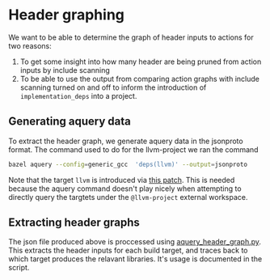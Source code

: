 # Header graphing

We want to be able to determine the graph of header inputs to actions for two reasons:

1. To get some insight into how many header are being pruned from action inputs by include scanning
2. To be able to use the output from comparing action graphs with include scanning turned on and off to inform the
   introduction of `implementation_deps` into a project.

## Generating aquery data

To extract the header graph, we generate aquery data in the jsonproto format. The command used to do for the
llvm-project we ran the command

```bash
bazel aquery --config=generic_gcc  'deps(llvm)' --output=jsonproto
```

Note that the target `llvm` is introduced via [this patch][build-target-patch].
This is needed because the aquery command doesn't play nicely when attempting to directly query the targtets under the
`@llvm-project` external workspace.

## Extracting header graphs

The json file produced above is proccessed using [aquery_header_graph.py][aquery-parsing-script]. This extracts the
header inputs for each build target, and traces back to which target produces the relavant libraries. It's usage is
documented in the script.

[aquery-parsing-script]: ../utils/aquery_header_graph.py
[build-target-patch]: ../benchmark-config/llvm-project/aquery-build-target.patch
